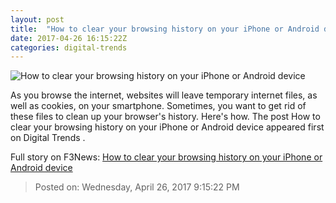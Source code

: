 ```yaml
---
layout: post
title:  "How to clear your browsing history on your iPhone or Android device"
date: 2017-04-26 16:15:22Z
categories: digital-trends
---
```


![How to clear your browsing history on your iPhone or Android device](http://icdn4.digitaltrends.com/image/clear-browsing-data-from-browsers-1200x630-c.jpg)

As you browse the internet, websites will leave temporary internet files, as well as cookies, on your smartphone. Sometimes, you want to get rid of these files to clean up your browser's history. Here's how. The post How to clear your browsing history on your iPhone or Android device appeared first on Digital Trends .


Full story on F3News: [How to clear your browsing history on your iPhone or Android device](http://www.f3nws.com/n/yWEFbD)

> Posted on: Wednesday, April 26, 2017 9:15:22 PM
